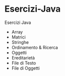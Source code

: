 # Esercizi-Java
Esercizi Java

 - Array
 - Matrici
 - Stringhe
 - Ordinamento & Ricerca
 - Oggetti
 - Ereditarietà
 - File di Testo
 - File di Oggetti
